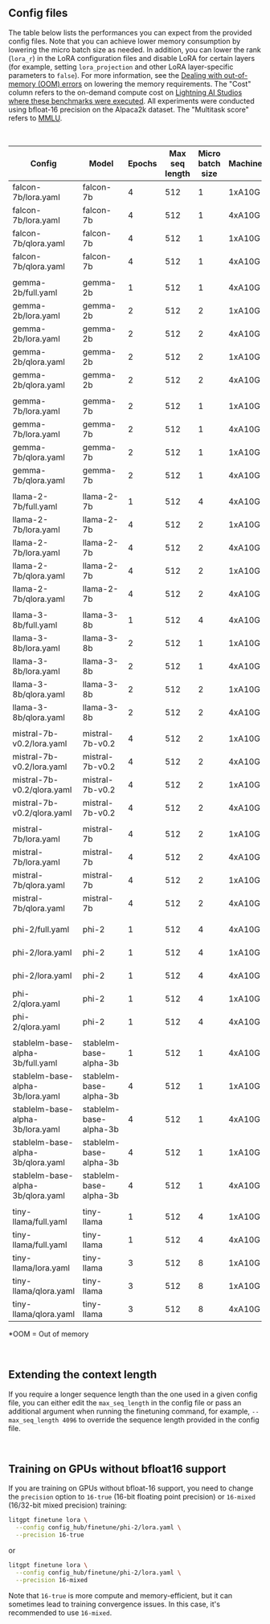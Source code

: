 ## Config files

The table below lists the performances you can expect from the provided config files. Note that you can achieve lower memory consumption by lowering the micro batch size as needed. In addition, you can lower the rank (`lora_r`) in the LoRA configuration files and disable LoRA for certain layers (for example, setting `lora_projection` and other LoRA layer-specific parameters to `false`).
For more information, see the [Dealing with out-of-memory (OOM) errors](../../tutorials/oom.md) on lowering the memory requirements.
The "Cost" column refers to the on-demand compute cost on [Lightning AI Studios where these benchmarks were executed](https://lightning.ai/lightning-ai/studios/automated-benchmarks-for-litgpt).
All experiments were conducted using bfloat-16 precision on the Alpaca2k dataset. The "Multitask score" refers to [MMLU](https://arxiv.org/abs/2009.03300).

&nbsp;

| Config                            | Model                  | Epochs | Max seq length | Micro batch size | Machine | Training runtime | Cost | Peak memory | Validation loss | Validation perplexity | Multitask score (MMLU) |
| --------------------------------- | ---------------------- | ------ | -------------- | ---------------- | ------- | ---------------- | ---- | ----------- | --------------- | --------------------- | --------------- |
| falcon-7b/lora.yaml               | falcon-7b              | 4      | 512            | 1                | 1xA10G  | 24.84 min        | $0.7 | 16.69 GB    | 0.945           | 2.573                 | 26.2%           |
| falcon-7b/lora.yaml               | falcon-7b              | 4      | 512            | 1                | 4xA10G  | 24.94 min        | $2.0 | 16.69 GB    | 0.945           | 2.573                 | 26.4%           |
| falcon-7b/qlora.yaml              | falcon-7b              | 4      | 512            | 1                | 1xA10G  | 50.85 min        | $1.5 | 9.44 GB     | 0.993           | 2.699                 | 26.3%           |
| falcon-7b/qlora.yaml              | falcon-7b              | 4      | 512            | 1                | 4xA10G  | 50.88 min        | $4.1 | 9.44 GB     | 0.993           | 2.699                 | 26.3%           |
|                                   |                        |        |                |                  |         |                  |      |             |                 |                       |                 |
| gemma-2b/full.yaml                | gemma-2b               | 1      | 512            | 1                | 4xA10G  | 14.06 min        | $1.1 | 17.43 GB    | 1.021           | 2.777                 | 32.4%           |
| gemma-2b/lora.yaml                | gemma-2b               | 2      | 512            | 2                | 1xA10G  | 9.41 min         | $0.3 | 12.62 GB    | 0.981           | 2.666                 | 34.4%           |
| gemma-2b/lora.yaml                | gemma-2b               | 2      | 512            | 2                | 4xA10G  | 9.41 min         | $0.8 | 12.62 GB    | 0.981           | 2.667                 | 34.0%           |
| gemma-2b/qlora.yaml               | gemma-2b               | 2      | 512            | 2                | 1xA10G  | 12.91 min        | $0.4 | 11.58 GB    | 1.085           | 2.959                 | 36.4%           |
| gemma-2b/qlora.yaml               | gemma-2b               | 2      | 512            | 2                | 4xA10G  | 12.91 min        | $1.0 | 11.59 GB    | 1.085           | 2.958                 | 36.4%           |
|                                   |                        |        |                |                  |         |                  |      |             |                 |                       |                 |
| gemma-7b/lora.yaml                | gemma-7b               | 2      | 512            | 1                | 1xA10G  | OOM              | OOM  | OOM         | OOM             | OOM                   |                 |
| gemma-7b/lora.yaml                | gemma-7b               | 2      | 512            | 1                | 4xA10G  | OOM              | OOM  | OOM         | OOM             | OOM                   |                 |
| gemma-7b/qlora.yaml               | gemma-7b               | 2      | 512            | 1                | 1xA10G  | 43.58 min        | $1.3 | 17.18 GB    | 0.973           | 2.646                 |                 |
| gemma-7b/qlora.yaml               | gemma-7b               | 2      | 512            | 1                | 4xA10G  | 43.58 min        | $3.5 | 17.18 GB    | 0.983           | 2.672                 |                 |
|                                   |                        |        |                |                  |         |                  |      |             |                 |                       |                 |
| llama-2-7b/full.yaml              | llama-2-7b             | 1      | 512            | 4                | 4xA10G  | OOM              | OOM  | OOM         | OOM             | OOM                   |                 |
| llama-2-7b/lora.yaml              | llama-2-7b             | 4      | 512            | 2                | 1xA10G  | 32.82 min        | $1.0 | 19.77 GB    | 0.802           | 2.230                 | 40.3%           |
| llama-2-7b/lora.yaml              | llama-2-7b             | 4      | 512            | 2                | 4xA10G  | 32.83 min        | $2.6 | 19.77 GB    | 0.802           | 2.229                 | 40.2%           |
| llama-2-7b/qlora.yaml             | llama-2-7b             | 4      | 512            | 2                | 1xA10G  | 45.67 min        | $1.4 | 13.68 GB    | 0.814           | 2.258                 | 38.6%           |
| llama-2-7b/qlora.yaml             | llama-2-7b             | 4      | 512            | 2                | 4xA10G  | 45.69 min        | $3.7 | 13.68 GB    | 0.815           | 2.258                 | 38.6%           |
|                                   |                        |        |                |                  |         |                  |      |             |                 |                       |                 |
| llama-3-8b/full.yaml              | llama-3-8b             | 1      | 512            | 4                | 4xA10G  | OOM              | OOM  | OOM         | OOM             | OOM                   |                 |
| llama-3-8b/lora.yaml              | llama-3-8b             | 2      | 512            | 1                | 1xA10G  | 14.79 min        | $0.4 | 19.73 GB    | 0.888           | 2.431                 | 62.4%           |
| llama-3-8b/lora.yaml              | llama-3-8b             | 2      | 512            | 1                | 4xA10G  | 14.88 min        | $1.2 | 19.73 GB    | 0.889           | 2.432                 | 62.5%           |
| llama-3-8b/qlora.yaml             | llama-3-8b             | 2      | 512            | 2                | 1xA10G  | 22.24 min        | $0.7 | 17.41 GB    | 0.939           | 2.558                 | 62.2%           |
| llama-3-8b/qlora.yaml             | llama-3-8b             | 2      | 512            | 2                | 4xA10G  | 22.20 min        | $1.8 | 17.41 GB    | 0.939           | 2.557                 | 62.2%           |
|                                   |                        |        |                |                  |         |                  |      |             |                 |                       |                 |
| mistral-7b-v0.2/lora.yaml         | mistral-7b-v0.2        | 4      | 512            | 2                | 1xA10G  | 31.00 min        | $0.9 | 20.66 GB    | 0.801           | 2.228                 | 55.7%           |
| mistral-7b-v0.2/lora.yaml         | mistral-7b-v0.2        | 4      | 512            | 2                | 4xA10G  | 31.00 min        | $2.5 | 20.66 GB    | 0.802           | 2.229                 | 55.5%           |
| mistral-7b-v0.2/qlora.yaml        | mistral-7b-v0.2        | 4      | 512            | 2                | 1xA10G  | 44.75 min        | $1.3 | 14.29 GB    | 0.813           | 2.255                 | 56.5%           |
| mistral-7b-v0.2/qlora.yaml        | mistral-7b-v0.2        | 4      | 512            | 2                | 4xA10G  | 44.75 min        | $3.6 | 14.29 GB    | 0.813           | 2.254                 | 56.3%           |
|                                   |                        |        |                |                  |         |                  |      |             |                 |                       |                 |
| mistral-7b/lora.yaml              | mistral-7b             | 4      | 512            | 2                | 1xA10G  | 31.01 min        | $0.9 | 20.66 GB    | 0.794           | 2.211                 | 57.9%           |
| mistral-7b/lora.yaml              | mistral-7b             | 4      | 512            | 2                | 4xA10G  | 31.03 min        | $2.5 | 20.66 GB    | 0.796           | 2.218                 | 57.9%           |
| mistral-7b/qlora.yaml             | mistral-7b             | 4      | 512            | 2                | 1xA10G  | 44.75 min        | $1.3 | 14.29 GB    | 0.803           | 2.231                 | 57.9%           |
| mistral-7b/qlora.yaml             | mistral-7b             | 4      | 512            | 2                | 4xA10G  | 44.81 min        | $3.6 | 14.29 GB    | 0.803           | 2.233                 | 57.6%           |
|                                   |                        |        |                |                  |         |                  |      |             |                 |                       |                 |
| phi-2/full.yaml                   | phi-2                  | 1      | 512            | 4                | 4xA10G  | 11.87 min        | $1.0 | 14.44 GB    | 1.305           | 3.688                 | 38.4%           |
| phi-2/lora.yaml                   | phi-2                  | 1      | 512            | 4                | 1xA10G  | 3.78 min         | $0.1 | 13.98 GB    | 0.819           | 2.269                 | 53.0%           |
| phi-2/lora.yaml                   | phi-2                  | 1      | 512            | 4                | 4xA10G  | 3.78 min         | $0.3 | 13.98 GB    | 0.820           | 2.271                 | 52.4%           |
| phi-2/qlora.yaml                  | phi-2                  | 1      | 512            | 4                | 1xA10G  | 4.51 min         | $0.1 | 14.27 GB    | 0.837           | 2.310                 | 52.3%           |
| phi-2/qlora.yaml                  | phi-2                  | 1      | 512            | 4                | 4xA10G  | 4.52 min         | $0.4 | 14.27 GB    | 0.837           | 2.309                 | 52.3%           |
|                                   |                        |        |                |                  |         |                  |      |             |                 |                       |                 |
| stablelm-base-alpha-3b/full.yaml  | stablelm-base-alpha-3b | 1      | 512            | 1                | 4xA10G  | 70.13 min        | $5.6 | 21.23 GB    | 1.513           | 4.540                 | 23.2%           |
| stablelm-base-alpha-3b/lora.yaml  | stablelm-base-alpha-3b | 4      | 512            | 1                | 1xA10G  | 13.07 min        | $0.4 | 8.58 GB     | 1.361           | 3.900                 | 25.9%           |
| stablelm-base-alpha-3b/lora.yaml  | stablelm-base-alpha-3b | 4      | 512            | 1                | 4xA10G  | 13.16 min        | $1.1 | 8.58 GB     | 1.362           | 3.906                 | 25.9%           |
| stablelm-base-alpha-3b/qlora.yaml | stablelm-base-alpha-3b | 4      | 512            | 1                | 1xA10G  | 25.86 min        | $0.8 | 5.24 GB     | 1.388           | 4.009                 | 26.1%           |
| stablelm-base-alpha-3b/qlora.yaml | stablelm-base-alpha-3b | 4      | 512            | 1                | 4xA10G  | 25.80 min        | $2.1 | 5.24 GB     | 1.391           | 4.020                 | 26.6%           |
|                                   |                        |        |                |                  |         |                  |      |             |                 |                       |                 |
| tiny-llama/full.yaml              | tiny-llama             | 1      | 512            | 4                | 1xA10G  | 2.58 min         | $0.1 | 14.10 GB    | 1.088           | 2.968                 | 24.6%           |
| tiny-llama/full.yaml              | tiny-llama             | 1      | 512            | 4                | 4xA10G  | 2.57 min         | $0.2 | 14.10 GB    | 1.088           | 2.968                 | 24.5%           |
| tiny-llama/lora.yaml              | tiny-llama             | 3      | 512            | 8                | 1xA10G  | 8.09 min         | $0.2 | 13.50 GB    | 1.039           | 2.826                 | 25.5%           |
| tiny-llama/qlora.yaml             | tiny-llama             | 3      | 512            | 8                | 1xA10G  | 8.70 min         | $0.3 | 16.24 GB    | 1.056           | 2.874                 | 25.3%           |
| tiny-llama/qlora.yaml             | tiny-llama             | 3      | 512            | 8                | 4xA10G  | 8.70 min         | $0.7 | 16.24 GB    | 1.056           | 2.874                 | 25.4%           |

*OOM = Out of memory


&nbsp;
## Extending the context length

If you require a longer sequence length than the one used in a given config file, you can either edit the `max_seq_length` in the config file or pass an additional argument when running the finetuning command, for example, `--max_seq_length 4096` to override the sequence length provided in the config file.

&nbsp;
## Training on GPUs without bfloat16 support

If you are training on GPUs without bfloat-16 support, you need to change the `precision` option to `16-true` (16-bit floating point precision) or `16-mixed` (16/32-bit mixed precision) training:

```bash
litgpt finetune lora \
  --config config_hub/finetune/phi-2/lora.yaml \
  --precision 16-true
```
or

```bash
litgpt finetune lora \
  --config config_hub/finetune/phi-2/lora.yaml \
  --precision 16-mixed
```

Note that `16-true` is more compute and memory-efficient, but it can sometimes lead to training convergence issues. In this case, it's recommended to use `16-mixed`.
